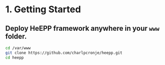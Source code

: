 # 1. Getting Started

## Deploy HeEPP framework anywhere in your `www` folder.

```sh
cd /var/www
git clone https://github.com/charlpcronje/heepp.git 
cd heepp

